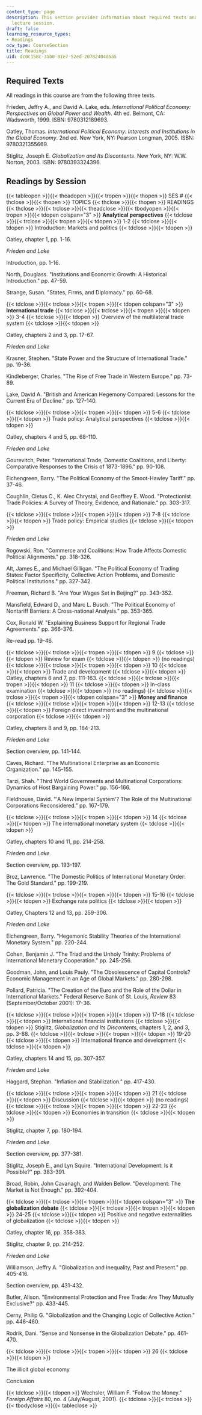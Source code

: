 ```yaml
---
content_type: page
description: This section provides information about required texts and readings by
  lecture session.
draft: false
learning_resource_types:
- Readings
ocw_type: CourseSection
title: Readings
uid: dc0c158c-3ab0-81e7-52ed-20782404d5a5
---
```

## Required Texts

All readings in this course are from the following three texts.

Frieden, Jeffry A., and David A. Lake, eds. *International Political Economy: Perspectives on Global Power and Wealth*. 4th ed. Belmont, CA: Wadsworth, 1999. ISBN: 9780312189693.

Oatley, Thomas. *International Political Economy: Interests and Institutions in the Global Economy*. 2nd ed. New York, NY: Pearson Longman, 2005. ISBN: 9780321355669.

Stiglitz, Joseph E. *Globalization and Its Discontents*. New York, NY: W.W. Norton, 2003. ISBN: 9780393324396.

## Readings by Session

{{< tableopen >}}{{< theadopen >}}{{< tropen >}}{{< thopen >}}
SES #
{{< thclose >}}{{< thopen >}}
TOPICS
{{< thclose >}}{{< thopen >}}
READINGS
{{< thclose >}}{{< trclose >}}{{< theadclose >}}{{< tbodyopen >}}{{< tropen >}}{{< tdopen colspan="3" >}}
**Analytical perspectives**
{{< tdclose >}}{{< trclose >}}{{< tropen >}}{{< tdopen >}}
1-2
{{< tdclose >}}{{< tdopen >}}
Introduction: Markets and politics
{{< tdclose >}}{{< tdopen >}}

Oatley, chapter 1, pp. 1-16.

*Frieden and Lake*

Introduction, pp. 1-16.

North, Douglass. "Institutions and Economic Growth: A Historical Introduction." pp. 47-59.

Strange, Susan. "States, Firms, and Diplomacy." pp. 60-68.

{{< tdclose >}}{{< trclose >}}{{< tropen >}}{{< tdopen colspan="3" >}}
**International trade**
{{< tdclose >}}{{< trclose >}}{{< tropen >}}{{< tdopen >}}
3-4
{{< tdclose >}}{{< tdopen >}}
Overview of the multilateral trade system
{{< tdclose >}}{{< tdopen >}}

Oatley, chapters 2 and 3, pp. 17-67.

*Frieden and Lake*

Krasner, Stephen. "State Power and the Structure of International Trade." pp. 19-36.

Kindleberger, Charles. "The Rise of Free Trade in Western Europe." pp. 73-89.

Lake, David A. "British and American Hegemony Compared: Lessons for the Current Era of Decline." pp. 127-140.

{{< tdclose >}}{{< trclose >}}{{< tropen >}}{{< tdopen >}}
5-6
{{< tdclose >}}{{< tdopen >}}
Trade policy: Analytical perspectives
{{< tdclose >}}{{< tdopen >}}

Oatley, chapters 4 and 5, pp. 68-110.

*Frieden and Lake*

Gourevitch, Peter. "International Trade, Domestic Coalitions, and Liberty: Comparative Responses to the Crisis of 1873-1896." pp. 90-108.

Eichengreen, Barry. "The Political Economy of the Smoot-Hawley Tariff." pp. 37-46.

Coughlin, Cletus C., K. Alec Chrystal, and Geoffrey E. Wood. "Protectionist Trade Policies: A Survey of Theory, Evidence, and Rationale." pp. 303-317.

{{< tdclose >}}{{< trclose >}}{{< tropen >}}{{< tdopen >}}
7-8
{{< tdclose >}}{{< tdopen >}}
Trade policy: Empirical studies
{{< tdclose >}}{{< tdopen >}}

*Frieden and Lake*

Rogowski, Ron. "Commerce and Coalitions: How Trade Affects Domestic Political Alignments." pp. 318-326.

Alt, James E., and Michael Gilligan. "The Political Economy of Trading States: Factor Specificity, Collective Action Problems, and Domestic Political Institutions." pp. 327-342.

Freeman, Richard B. "Are Your Wages Set in Beijing?" pp. 343-352.

Mansfield, Edward D., and Marc L. Busch. "The Political Economy of Nontariff Barriers: A Cross-national Analysis." pp. 353-365.

Cox, Ronald W. "Explaining Business Support for Regional Trade Agreements." pp. 366-376.

Re-read pp. 19-46.

{{< tdclose >}}{{< trclose >}}{{< tropen >}}{{< tdopen >}}
9
{{< tdclose >}}{{< tdopen >}}
Review for exam
{{< tdclose >}}{{< tdopen >}}
(no readings)
{{< tdclose >}}{{< trclose >}}{{< tropen >}}{{< tdopen >}}
10
{{< tdclose >}}{{< tdopen >}}
Trade and development
{{< tdclose >}}{{< tdopen >}}
Oatley, chapters 6 and 7, pp. 111-163.
{{< tdclose >}}{{< trclose >}}{{< tropen >}}{{< tdopen >}}
11
{{< tdclose >}}{{< tdopen >}}
In-class examination
{{< tdclose >}}{{< tdopen >}}
(no readings)
{{< tdclose >}}{{< trclose >}}{{< tropen >}}{{< tdopen colspan="3" >}}
**Money and finance**
{{< tdclose >}}{{< trclose >}}{{< tropen >}}{{< tdopen >}}
12-13
{{< tdclose >}}{{< tdopen >}}
Foreign direct investment and the multinational corporation
{{< tdclose >}}{{< tdopen >}}

Oatley, chapters 8 and 9, pp. 164-213.

*Frieden and Lake*

Section overview, pp. 141-144.

Caves, Richard. "The Multinational Enterprise as an Economic Organization." pp. 145-155.

Tarzi, Shah. "Third World Governments and Multinational Corporations: Dynamics of Host Bargaining Power." pp. 156-166.

Fieldhouse, David. "'A New Imperial System'? The Role of the Multinational Corporations Reconsidered." pp. 167-179.

{{< tdclose >}}{{< trclose >}}{{< tropen >}}{{< tdopen >}}
14
{{< tdclose >}}{{< tdopen >}}
The international monetary system
{{< tdclose >}}{{< tdopen >}}

Oatley, chapters 10 and 11, pp. 214-258.

*Frieden and Lake*

Section overview, pp. 193-197.

Broz, Lawrence. "The Domestic Politics of International Monetary Order: The Gold Standard." pp. 199-219.

{{< tdclose >}}{{< trclose >}}{{< tropen >}}{{< tdopen >}}
15-16
{{< tdclose >}}{{< tdopen >}}
Exchange rate politics
{{< tdclose >}}{{< tdopen >}}

Oatley, Chapters 12 and 13, pp. 259-306.

*Frieden and Lake*

Eichengreen, Barry. "Hegemonic Stability Theories of the International Monetary System." pp. 220-244.

Cohen, Benjamin J. "The Triad and the Unholy Trinity: Problems of International Monetary Cooperation." pp. 245-256.

Goodman, John, and Louis Pauly. "The Obsolescence of Capital Controls? Economic Management in an Age of Global Markets." pp. 280-298.

Pollard, Patricia. "The Creation of the Euro and the Role of the Dollar in International Markets." Federal Reserve Bank of St. Louis, *Review* 83 (September/October 2001): 17-36.

{{< tdclose >}}{{< trclose >}}{{< tropen >}}{{< tdopen >}}
17-18
{{< tdclose >}}{{< tdopen >}}
International financial institutions
{{< tdclose >}}{{< tdopen >}}
Stiglitz, *Globalization and Its Discontents*, chapters 1, 2, and 3, pp. 3-88.
{{< tdclose >}}{{< trclose >}}{{< tropen >}}{{< tdopen >}}
19-20
{{< tdclose >}}{{< tdopen >}}
International finance and development
{{< tdclose >}}{{< tdopen >}}

Oatley, chapters 14 and 15, pp. 307-357.

*Frieden and Lake*

Haggard, Stephan. "Inflation and Stabilization." pp. 417-430.

{{< tdclose >}}{{< trclose >}}{{< tropen >}}{{< tdopen >}}
21
{{< tdclose >}}{{< tdopen >}}
Discussion
{{< tdclose >}}{{< tdopen >}}
(no readings)
{{< tdclose >}}{{< trclose >}}{{< tropen >}}{{< tdopen >}}
22-23
{{< tdclose >}}{{< tdopen >}}
Economies in transition
{{< tdclose >}}{{< tdopen >}}

Stiglitz, chapter 7, pp. 180-194.

*Frieden and Lake*

Section overview, pp. 377-381.

Stiglitz, Joseph E., and Lyn Squire. "International Development: Is it Possible?" pp. 383-391.

Broad, Robin, John Cavanagh, and Walden Bellow. "Development: The Market is Not Enough." pp. 392-404.

{{< tdclose >}}{{< trclose >}}{{< tropen >}}{{< tdopen colspan="3" >}}
**The globalization debate**
{{< tdclose >}}{{< trclose >}}{{< tropen >}}{{< tdopen >}}
24-25
{{< tdclose >}}{{< tdopen >}}
Positive and negative externalities of globalization
{{< tdclose >}}{{< tdopen >}}

Oatley, chapter 16, pp. 358-383.

Stiglitz, chapter 9, pp. 214-252.

*Frieden and Lake*

Williamson, Jeffry A. "Globalization and Inequality, Past and Present." pp. 405-416.

Section overview, pp. 431-432.

Butler, Alison. "Environmental Protection and Free Trade: Are They Mutually Exclusive?" pp. 433-445.

Cerny, Philip G. "Globalization and the Changing Logic of Collective Action." pp. 446-460.

Rodrik, Dani. "Sense and Nonsense in the Globalization Debate." pp. 461-470.

{{< tdclose >}}{{< trclose >}}{{< tropen >}}{{< tdopen >}}
26
{{< tdclose >}}{{< tdopen >}}

The illicit global economy

Conclusion

{{< tdclose >}}{{< tdopen >}}
Wechsler, William F. "Follow the Money." *Foreign Affairs* 80, no. 4 (July/August, 2001).
{{< tdclose >}}{{< trclose >}}{{< tbodyclose >}}{{< tableclose >}}